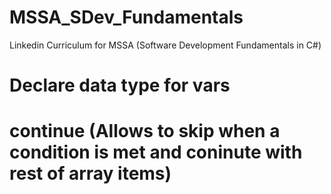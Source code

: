 # MSSA_SDev_Fundamentals
Linkedin Curriculum for MSSA (Software Development Fundamentals in C#)

# Declare data type for vars

# continue (Allows to skip when a condition is met and coninute with rest of array items)
